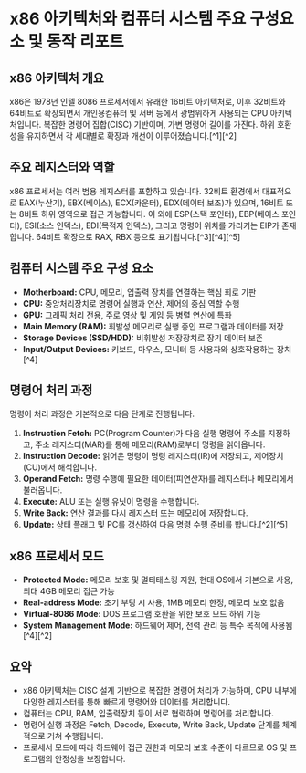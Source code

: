 # x86 아키텍처와 컴퓨터 시스템 주요 구성요소 및 동작 리포트

## x86 아키텍처 개요

x86은 1978년 인텔 8086 프로세서에서 유래한 16비트 아키텍처로, 이후 32비트와 64비트로 확장되면서 개인용컴퓨터 및 서버 등에서 광범위하게 사용되는 CPU 아키텍처입니다. 
복잡한 명령어 집합(CISC) 기반이며, 가변 명령어 길이를 가진다. 하위 호환성을 유지하면서 각 세대별로 확장과 개선이 이루어졌습니다.[^1][^2]

## 주요 레지스터와 역할

x86 프로세서는 여러 범용 레지스터를 포함하고 있습니다. 32비트 환경에서 대표적으로 EAX(누산기), EBX(베이스), ECX(카운터), EDX(데이터 보조)가 있으며, 16비트 또는 8비트 하위 영역으로 접근 가능합니다. 이 외에 ESP(스택 포인터), EBP(베이스 포인터), ESI(소스 인덱스), EDI(목적지 인덱스), 그리고 명령어 위치를 가리키는 EIP가 존재합니다. 64비트 확장으로 RAX, RBX 등으로 표기됩니다.[^3][^4][^5]

## 컴퓨터 시스템 주요 구성 요소

- **Motherboard:** CPU, 메모리, 입출력 장치를 연결하는 핵심 회로 기판
- **CPU:** 중앙처리장치로 명령어 실행과 연산, 제어의 중심 역할 수행
- **GPU:** 그래픽 처리 전용, 주로 영상 및 게임 등 병렬 연산에 특화
- **Main Memory (RAM):** 휘발성 메모리로 실행 중인 프로그램과 데이터를 저장
- **Storage Devices (SSD/HDD):** 비휘발성 저장장치로 장기 데이터 보존
- **Input/Output Devices:** 키보드, 마우스, 모니터 등 사용자와 상호작용하는 장치[^4]

## 명령어 처리 과정

명령어 처리 과정은 기본적으로 다음 단계로 진행됩니다.

1. **Instruction Fetch:** PC(Program Counter)가 다음 실행 명령어 주소를 지정하고, 주소 레지스터(MAR)를 통해 메모리(RAM)로부터 명령을 읽어옵니다.
2. **Instruction Decode:** 읽어온 명령이 명령 레지스터(IR)에 저장되고, 제어장치(CU)에서 해석합니다.
3. **Operand Fetch:** 명령 수행에 필요한 데이터(피연산자)를 레지스터나 메모리에서 불러옵니다.
4. **Execute:** ALU 또는 실행 유닛이 명령을 수행합니다.
5. **Write Back:** 연산 결과를 다시 레지스터 또는 메모리에 저장합니다.
6. **Update:** 상태 플래그 및 PC를 갱신하여 다음 명령 수행 준비를 합니다.[^2][^5]

## x86 프로세서 모드

- **Protected Mode:** 메모리 보호 및 멀티태스킹 지원, 현대 OS에서 기본으로 사용, 최대 4GB 메모리 접근 가능
- **Real-address Mode:** 초기 부팅 시 사용, 1MB 메모리 한정, 메모리 보호 없음
- **Virtual-8086 Mode:** DOS 프로그램 호환을 위한 보호 모드 하위 기능
- **System Management Mode:** 하드웨어 제어, 전력 관리 등 특수 목적에 사용됨[^4][^2]

## 요약

- x86 아키텍처는 CISC 설계 기반으로 복잡한 명령어 처리가 가능하며, CPU 내부에 다양한 레지스터를 통해 빠르게 명령어와 데이터를 처리합니다.
- 컴퓨터는 CPU, RAM, 입출력장치 등이 서로 협력하며 명령어를 처리합니다.
- 명령어 실행 과정은 Fetch, Decode, Execute, Write Back, Update 단계를 체계적으로 거쳐 수행됩니다.
- 프로세서 모드에 따라 하드웨어 접근 권한과 메모리 보호 수준이 다르므로 OS 및 프로그램의 안정성을 보장합니다.
